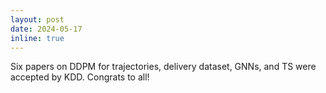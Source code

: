 ```yaml
---
layout: post
date: 2024-05-17
inline: true
---
```

Six papers on DDPM for trajectories, delivery dataset, GNNs, and TS were accepted by KDD. Congrats to all!